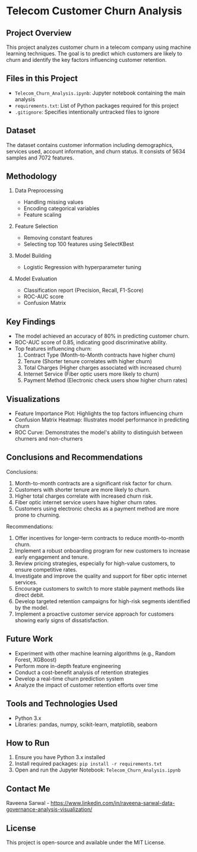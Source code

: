 # Telecom Customer Churn Analysis

## Project Overview
This project analyzes customer churn in a telecom company using machine learning techniques. The goal is to predict which customers are likely to churn and identify the key factors influencing customer retention.

## Files in this Project
- `Telecom_Churn_Analysis.ipynb`: Jupyter notebook containing the main analysis
- `requirements.txt`: List of Python packages required for this project
- `.gitignore`: Specifies intentionally untracked files to ignore

## Dataset
The dataset contains customer information including demographics, services used, account information, and churn status. It consists of 5634 samples and 7072 features.

## Methodology
1. Data Preprocessing
   - Handling missing values
   - Encoding categorical variables
   - Feature scaling

2. Feature Selection
   - Removing constant features
   - Selecting top 100 features using SelectKBest

3. Model Building
   - Logistic Regression with hyperparameter tuning

4. Model Evaluation
   - Classification report (Precision, Recall, F1-Score)
   - ROC-AUC score
   - Confusion Matrix

## Key Findings
- The model achieved an accuracy of 80% in predicting customer churn.
- ROC-AUC score of 0.85, indicating good discriminative ability.
- Top features influencing churn:
  1. Contract Type (Month-to-Month contracts have higher churn)
  2. Tenure (Shorter tenure correlates with higher churn)
  3. Total Charges (Higher charges associated with increased churn)
  4. Internet Service (Fiber optic users more likely to churn)
  5. Payment Method (Electronic check users show higher churn rates)

## Visualizations
- Feature Importance Plot: Highlights the top factors influencing churn
- Confusion Matrix Heatmap: Illustrates model performance in predicting churn
- ROC Curve: Demonstrates the model's ability to distinguish between churners and non-churners

## Conclusions and Recommendations
Conclusions:
1. Month-to-month contracts are a significant risk factor for churn.
2. Customers with shorter tenure are more likely to churn.
3. Higher total charges correlate with increased churn risk.
4. Fiber optic internet service users have higher churn rates.
5. Customers using electronic checks as a payment method are more prone to churning.

Recommendations:
1. Offer incentives for longer-term contracts to reduce month-to-month churn.
2. Implement a robust onboarding program for new customers to increase early engagement and tenure.
3. Review pricing strategies, especially for high-value customers, to ensure competitive rates.
4. Investigate and improve the quality and support for fiber optic internet services.
5. Encourage customers to switch to more stable payment methods like direct debit.
6. Develop targeted retention campaigns for high-risk segments identified by the model.
7. Implement a proactive customer service approach for customers showing early signs of dissatisfaction.

## Future Work
- Experiment with other machine learning algorithms (e.g., Random Forest, XGBoost)
- Perform more in-depth feature engineering
- Conduct a cost-benefit analysis of retention strategies
- Develop a real-time churn prediction system
- Analyze the impact of customer retention efforts over time

## Tools and Technologies Used
- Python 3.x
- Libraries: pandas, numpy, scikit-learn, matplotlib, seaborn

## How to Run
1. Ensure you have Python 3.x installed
2. Install required packages: `pip install -r requirements.txt`
3. Open and run the Jupyter Notebook: `Telecom_Churn_Analysis.ipynb`

## Contact Me
Raveena Sarwal - https://www.linkedin.com/in/raveena-sarwal-data-governance-analysis-visualization/

## License
This project is open-source and available under the MIT License.
